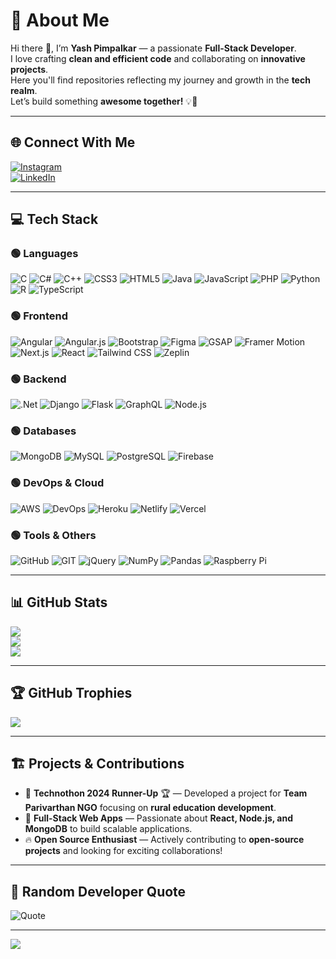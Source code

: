 <!--
**YashPimpalkar/YashPimpalkar** is a ✨ _special_ ✨ repository because its `README.md` (this file) appears on your GitHub profile.
-->

# 💫 About Me
Hi there 👋, I’m **Yash Pimpalkar** — a passionate **Full-Stack Developer**.  
I love crafting **clean and efficient code** and collaborating on **innovative projects**.  
Here you'll find repositories reflecting my journey and growth in the **tech realm**.  
Let’s build something **awesome together!** 💡🚀

---

## 🌐 Connect With Me
[![Instagram](https://img.shields.io/badge/Instagram-%23E4405F.svg?logo=Instagram&logoColor=white)](https://instagram.com/_yashpimpalkar)  
[![LinkedIn](https://img.shields.io/badge/LinkedIn-%230077B5.svg?logo=linkedin&logoColor=white)](https://linkedin.com/in/yash-pimpalkar-2510421a1)  

---

## 💻 Tech Stack

### 🟢 Languages
![C](https://img.shields.io/badge/c-%2300599C.svg?style=flat&logo=c&logoColor=white) 
![C#](https://img.shields.io/badge/c%23-%23239120.svg?style=flat&logo=c-sharp&logoColor=white) 
![C++](https://img.shields.io/badge/c++-%2300599C.svg?style=flat&logo=c%2B%2B&logoColor=white) 
![CSS3](https://img.shields.io/badge/css3-%231572B6.svg?style=flat&logo=css3&logoColor=white) 
![HTML5](https://img.shields.io/badge/html5-%23E34F26.svg?style=flat&logo=html5&logoColor=white) 
![Java](https://img.shields.io/badge/java-%23ED8B00.svg?style=flat&logo=java&logoColor=white) 
![JavaScript](https://img.shields.io/badge/javascript-%23F7DF1E.svg?style=flat&logo=javascript&logoColor=black) 
![PHP](https://img.shields.io/badge/php-%23777BB4.svg?style=flat&logo=php&logoColor=white) 
![Python](https://img.shields.io/badge/python-3670A0?style=flat&logo=python&logoColor=ffdd54) 
![R](https://img.shields.io/badge/r-%23276DC3.svg?style=flat&logo=r&logoColor=white) 
![TypeScript](https://img.shields.io/badge/TypeScript-%23007ACC.svg?style=flat&logo=typescript&logoColor=white)

### 🟢 Frontend
![Angular](https://img.shields.io/badge/angular-%23DD0031.svg?style=flat&logo=angular&logoColor=white) 
![Angular.js](https://img.shields.io/badge/angular.js-%23E23237.svg?style=flat&logo=angularjs&logoColor=white) 
![Bootstrap](https://img.shields.io/badge/bootstrap-%23563D7C.svg?style=flat&logo=bootstrap&logoColor=white) 
![Figma](https://img.shields.io/badge/figma-%23F24E1E.svg?style=flat&logo=figma&logoColor=white) 
![GSAP](https://img.shields.io/badge/GSAP-%23000000.svg?style=flat&logo=greensock&logoColor=00FF00) 
![Framer Motion](https://img.shields.io/badge/Framer%20Motion-%23FF2C55.svg?style=flat&logo=framer&logoColor=white) 
![Next.js](https://img.shields.io/badge/Next.js-%23000000.svg?style=flat&logo=next.js&logoColor=white) 
![React](https://img.shields.io/badge/react-%2320232a.svg?style=flat&logo=react&logoColor=%2361DAFB) 
![Tailwind CSS](https://img.shields.io/badge/Tailwind%20CSS-%2338B2AC.svg?style=flat&logo=tailwind-css&logoColor=white) 
![Zeplin](https://img.shields.io/badge/Zeplin-%2367C2EF.svg?style=flat&logo=zeplin&logoColor=white)

### 🟢 Backend
![.Net](https://img.shields.io/badge/.NET-5C2D91?style=flat&logo=.net&logoColor=white) 
![Django](https://img.shields.io/badge/django-%23092E20.svg?style=flat&logo=django&logoColor=white) 
![Flask](https://img.shields.io/badge/flask-%23000.svg?style=flat&logo=flask&logoColor=white) 
![GraphQL](https://img.shields.io/badge/GraphQL-E10098.svg?style=flat&logo=graphql&logoColor=white) 
![Node.js](https://img.shields.io/badge/Node.js-%23339933.svg?style=flat&logo=node.js&logoColor=white)

### 🟢 Databases
![MongoDB](https://img.shields.io/badge/MongoDB-%234ea94b.svg?style=flat&logo=mongodb&logoColor=white) 
![MySQL](https://img.shields.io/badge/mysql-%2300f.svg?style=flat&logo=mysql&logoColor=white) 
![PostgreSQL](https://img.shields.io/badge/PostgreSQL-%23316192.svg?style=flat&logo=postgresql&logoColor=white) 
![Firebase](https://img.shields.io/badge/firebase-%23039BE5.svg?style=flat&logo=firebase)

### 🟢 DevOps & Cloud
![AWS](https://img.shields.io/badge/AWS-%23FF9900.svg?style=flat&logo=amazon-aws&logoColor=white) 
![DevOps](https://img.shields.io/badge/DevOps-%23007ACC.svg?style=flat&logo=azuredevops&logoColor=white) 
![Heroku](https://img.shields.io/badge/heroku-%23430098.svg?style=flat&logo=heroku&logoColor=white) 
![Netlify](https://img.shields.io/badge/netlify-%23000000.svg?style=flat&logo=netlify&logoColor=#00C7B7) 
![Vercel](https://img.shields.io/badge/vercel-%23000000.svg?style=flat&logo=vercel&logoColor=white)

### 🟢 Tools & Others
![GitHub](https://img.shields.io/badge/GitHub-%23121011.svg?style=flat&logo=github&logoColor=white) 
![GIT](https://img.shields.io/badge/Git-fc6d26?style=flat&logo=git&logoColor=white) 
![jQuery](https://img.shields.io/badge/jquery-%230769AD.svg?style=flat&logo=jquery&logoColor=white) 
![NumPy](https://img.shields.io/badge/numpy-%23013243.svg?style=flat&logo=numpy&logoColor=white) 
![Pandas](https://img.shields.io/badge/pandas-%23150458.svg?style=flat&logo=pandas&logoColor=white) 
![Raspberry Pi](https://img.shields.io/badge/-RaspberryPi-C51A4A?style=flat&logo=Raspberry-Pi)

---

## 📊 GitHub Stats
![](https://github-readme-stats.vercel.app/api?username=yashpimpalkar&theme=vue-dark&hide_border=false&include_all_commits=true&count_private=false)<br/>
![](https://github-readme-streak-stats.herokuapp.com/?user=yashpimpalkar&theme=vue-dark&hide_border=false)<br/>
![](https://github-readme-stats.vercel.app/api/top-langs/?username=yashpimpalkar&theme=vue-dark&hide_border=false&include_all_commits=true&count_private=false&layout=compact)

---

## 🏆 GitHub Trophies
![](https://github-profile-trophy.vercel.app/?username=yashpimpalkar&theme=gitdimmed&no-frame=false&no-bg=true&margin-w=4)

---

## 🏗️ Projects & Contributions
- 🎯 **Technothon 2024 Runner-Up** 🏆 — Developed a project for **Team Parivarthan NGO** focusing on **rural education development**.
- 🚀 **Full-Stack Web Apps** — Passionate about **React, Node.js, and MongoDB** to build scalable applications.
- 🔥 **Open Source Enthusiast** — Actively contributing to **open-source projects** and looking for exciting collaborations!

---

## 📝 Random Developer Quote
![Quote](https://quotes-github-readme.vercel.app/api?type=horizontal&theme=radical)

---

[![](https://visitcount.itsvg.in/api?id=yashpimpalkar&icon=0&color=0)](https://visitcount.itsvg.in)
